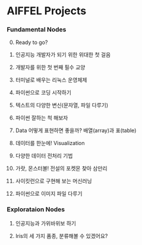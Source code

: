 # **AIFFEL Projects**

### **Fundamental Nodes**

0. Ready to go?

1. 인공지능 개발자가 되기 위한 위대한 첫 걸음

2. 개발자를 위한 첫 번째 필수 교양

3. 터미널로 배우는 리눅스 운영체제

4. 파이썬으로 코딩 시작하기

5. 텍스트의 다양한 변신(문자열, 파일 다루기)

6. 파이썬 잘하는 척 해보자

7. Data 어떻게 표현하면 좋을까? 배열(array)과 표(table)

8. 데이터를 한눈에! Visualization

9. 다양한 데이터 전처리 기법

10. 가랏, 몬스터볼! 전설의 포켓몬 찾아 삼만리

11. 사이킷런으로 구현해 보는 머신러닝

12. 파이썬으로 이미지 파일 다루기

### **Explorataion Nodes**

1. 인공지능과 가위바위보 하기

2. Iris의 세 가지 품종, 분류해볼 수 있겠어요?
